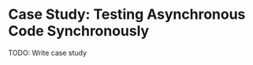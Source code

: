 # Case Study: Testing Asynchronous Code Synchronously

<div class="callout callout-danger">
  TODO: Write case study
</div>
